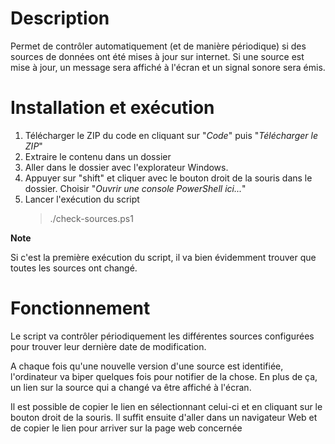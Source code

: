 # Description
Permet de contrôler automatiquement (et de manière périodique) si des sources de données ont été mises à jour sur internet.
Si une source est mise à jour, un message sera affiché à l'écran et un signal sonore sera émis.

# Installation et exécution
1. Télécharger le ZIP du code en cliquant sur "*Code*" puis "*Télécharger le ZIP*"
1. Extraire le contenu dans un dossier
1. Aller dans le dossier avec l'explorateur Windows.
1. Appuyer sur "shift" et cliquer avec le bouton droit de la souris dans le dossier. Choisir "*Ouvrir une console PowerShell ici...*"
1. Lancer l'exécution du script
   > ./check-sources.ps1

**Note**

Si c'est la première exécution du script, il va bien évidemment trouver que toutes les sources ont changé.

# Fonctionnement 
Le script va contrôler périodiquement les différentes sources configurées pour trouver leur dernière date de modification. 

A chaque fois qu'une nouvelle version d'une source est identifiée, l'ordinateur va biper quelques fois pour notifier de la chose. En plus de ça, un lien sur la source qui a changé va être affiché à l'écran.

Il est possible de copier le lien en sélectionnant celui-ci et en cliquant sur le bouton droit de la souris. Il suffit ensuite d'aller dans un navigateur Web et de copier le lien pour arriver sur la page web concernée